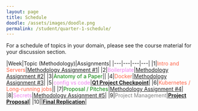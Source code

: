 ```yaml
---
layout: page
title: Schedule
doodle: /assets/images/doodle.png
permalink: /student/quarter-1-schedule/
---
```


<style>
d {
   color: Tomato;
}
c {
   color: Green; 
}
g {
   color: Violet; 
}
f {
   color: Gray;
}

</style>

For a schedule of topics in your domain, please see the course
material for your discussion section.

|Week|Topic (Methodology)|Assignments|
|---|---|---|---|
|1|<d>Intro and Servers</d>|[Methodology Assignment #1](/assignments/quarter-1-methodology#assignment-1)|
|2|<g>Boilerplate</g>|[Methodology Assignment #2](/assignments/quarter-1-methodology#assignment-2)|
|3|<c>Anatomy of a Paper</c>||
|4|<d>Docker</d>|[Methodology Assignment #3](/assignments/quarter-1-methodology#assignment-3)|
|5|<g>config vs code</g>|**[Q1 Project Checkpoint](/assignments/quarter-1-replication/#checkpoint)**|
|6|<d>Kubernetes / Long-running jobs</d>||
|7|<c>Proposal / Pitches</c>|[Methodology Assignment #4](/assignments/quarter-1-methodology#assignment-4)|
|8|<g>Secrets</g>|[Methodology Assignment #5](/assignments/quarter-1-methodology#assignment-5)|
|9|<f>Project Management</f>|**[Project Proposal](/assignments/quarter-1-project-proposal)**|
|10||**[Final Replication](/assignments/quarter-1-replication/#final-report)**|
